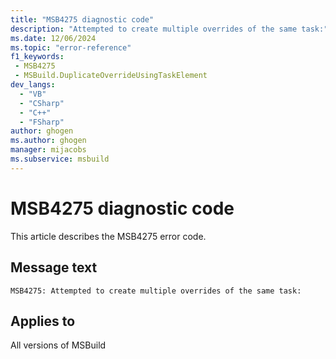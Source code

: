 ```yaml
---
title: "MSB4275 diagnostic code"
description: "Attempted to create multiple overrides of the same task:"
ms.date: 12/06/2024
ms.topic: "error-reference"
f1_keywords:
 - MSB4275
 - MSBuild.DuplicateOverrideUsingTaskElement
dev_langs:
  - "VB"
  - "CSharp"
  - "C++"
  - "FSharp"
author: ghogen
ms.author: ghogen
manager: mijacobs
ms.subservice: msbuild
---
```


# MSB4275 diagnostic code

<!-- :::ErrorDefinitionDescription::: -->
<!-- :::editable-content name="introDescription"::: -->
This article describes the MSB4275 error code.
<!-- :::editable-content-end::: -->

## Message text

```output
MSB4275: Attempted to create multiple overrides of the same task:
```

<!-- :::editable-content name="postOutputDescription"::: -->
<!--
{StrBegin="MSB4275: "}
-->
<!-- :::editable-content-end::: -->
<!-- :::ErrorDefinitionDescription-end::: -->

## Applies to

All versions of MSBuild
